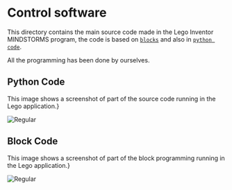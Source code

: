 Control software
====

This directory contains the main source code made in the Lego Inventor MINDSTORMS program, the code is based on [`blocks`](https://github.com/csvprobotica/RoSGhost/blob/main/src/RoSGhost.lms) and also in [`python code`](https://github.com/csvprobotica/RoSGhost/blob/main/src/runRoSGhost.py).

All the programming has been done by ourselves.

## Python Code

This image shows a screenshot of part of the source code running in the Lego application.}

![Regular](https://github.com/csvprobotica/RoSGhost/blob/main/src/Pyhton_Code.png)

## Block Code

This image shows a screenshot of part of the block programming running in the Lego application.}

![Regular](https://github.com/csvprobotica/RoSGhost/blob/main/src/Block_Code.png)


